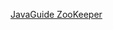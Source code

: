 

[JavaGuide ZooKeeper](https://github.com/Snailclimb/JavaGuide/blob/master/docs/system-design/framework/ZooKeeper.md)